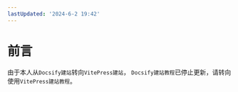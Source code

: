 ```yaml
---
lastUpdated: '2024-6-2 19:42'
---
```


# 前言

由于本人从```Docsify建站```转向```VitePress建站```，
```Docsify建站教程```已停止更新，请转向使用```VitePress建站教程```。